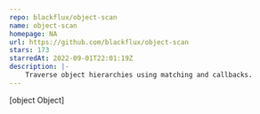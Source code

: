 ```yaml
---
repo: blackflux/object-scan
name: object-scan
homepage: NA
url: https://github.com/blackflux/object-scan
stars: 173
starredAt: 2022-09-01T22:01:19Z
description: |-
    Traverse object hierarchies using matching and callbacks.
---
```


[object Object]
